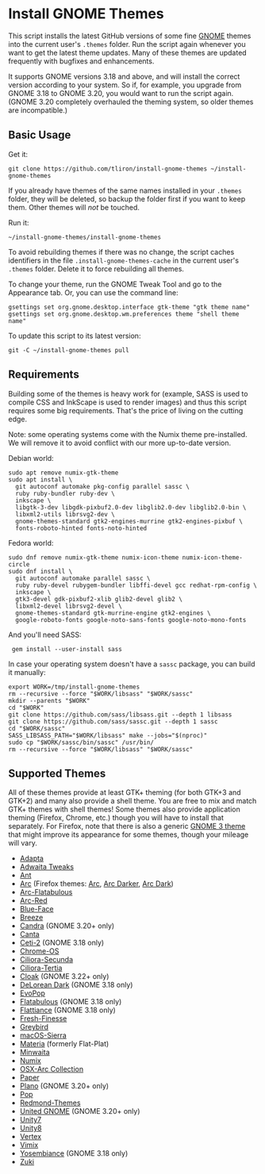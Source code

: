 Install GNOME Themes
====================

This script installs the latest GitHub versions of some fine [GNOME](https://www.gnome.org/) themes into the current user's `.themes` folder. Run the script again whenever you want to get the latest theme updates. Many of these themes are updated frequently with bugfixes and enhancements.

It supports GNOME versions 3.18 and above, and will install the correct version according to your system. So if, for example, you upgrade from GNOME 3.18 to GNOME 3.20, you would want to run the script again. (GNOME 3.20 completely overhauled the theming system, so older themes are incompatible.)


Basic Usage
-----------

Get it:

    git clone https://github.com/tliron/install-gnome-themes ~/install-gnome-themes

If you already have themes of the same names installed in your `.themes` folder, they will be deleted, so backup the folder first if you want to keep them. Other themes will _not_ be touched.

Run it:
    
    ~/install-gnome-themes/install-gnome-themes

To avoid rebuilding themes if there was no change, the script caches identifiers in the file `.install-gnome-themes-cache` in the current user's `.themes` folder. Delete it to force rebuilding all themes.

To change your theme, run the GNOME Tweak Tool and go to the Appearance tab. Or, you can use the command line:

    gsettings set org.gnome.desktop.interface gtk-theme "gtk theme name"
    gsettings set org.gnome.desktop.wm.preferences theme "shell theme name"

To update this script to its latest version:

    git -C ~/install-gnome-themes pull


Requirements
------------

Building some of the themes is heavy work for (example, SASS is used to compile CSS and InkScape is used to render images) and thus this script requires some big requirements. That's the price of living on the cutting edge.

Note: some operating systems come with the Numix theme pre-installed. We will remove it to avoid conflict with our more up-to-date version.

Debian world:

    sudo apt remove numix-gtk-theme
    sudo apt install \
      git autoconf automake pkg-config parallel sassc \
      ruby ruby-bundler ruby-dev \
      inkscape \
      libgtk-3-dev libgdk-pixbuf2.0-dev libglib2.0-dev libglib2.0-bin \
      libxml2-utils librsvg2-dev \
      gnome-themes-standard gtk2-engines-murrine gtk2-engines-pixbuf \
      fonts-roboto-hinted fonts-noto-hinted

Fedora world:

    sudo dnf remove numix-gtk-theme numix-icon-theme numix-icon-theme-circle
    sudo dnf install \
      git autoconf automake parallel sassc \
      ruby ruby-devel rubygem-bundler libffi-devel gcc redhat-rpm-config \
      inkscape \
      gtk3-devel gdk-pixbuf2-xlib glib2-devel glib2 \
      libxml2-devel librsvg2-devel \
      gnome-themes-standard gtk-murrine-engine gtk2-engines \
      google-roboto-fonts google-noto-sans-fonts google-noto-mono-fonts

And you'll need SASS:

     gem install --user-install sass

In case your operating system doesn't have a `sassc` package, you can build it manually:

    export WORK=/tmp/install-gnome-themes
    rm --recursive --force "$WORK/libsass" "$WORK/sassc"
    mkdir --parents "$WORK"
    cd "$WORK"
    git clone https://github.com/sass/libsass.git --depth 1 libsass
    git clone https://github.com/sass/sassc.git --depth 1 sassc
    cd "$WORK/sassc"
    SASS_LIBSASS_PATH="$WORK/libsass" make --jobs="$(nproc)"
    sudo cp "$WORK/sassc/bin/sassc" /usr/bin/
    rm --recursive --force "$WORK/libsass" "$WORK/sassc"


Supported Themes
----------------

All of these themes provide at least GTK+ theming (for both GTK+3 and GTK+2) and many also provide a shell theme. You are free to mix and match GTK+ themes with shell themes! Some themes also provide application theming (Firefox, Chrome, etc.) though you will have to install that separately. For Firefox, note that there is also a generic [GNOME 3 theme](https://addons.mozilla.org/en-US/firefox/addon/adwaita/) that might improve its appearance for some themes, though your mileage will vary.

* [Adapta](https://github.com/tista500/Adapta)
* [Adwaita Tweaks](https://github.com/Jazqa/adwaita-tweaks)
* [Ant](https://github.com/EliverLara/Ant)
* [Arc](https://github.com/horst3180/arc-theme) (Firefox themes: [Arc](https://addons.mozilla.org/en-US/firefox/addon/arc-theme/), [Arc Darker](https://addons.mozilla.org/en-US/firefox/addon/arc-darker-theme/), [Arc Dark](https://addons.mozilla.org/en-US/firefox/addon/arc-dark-theme/))
* [Arc-Flatabulous](https://github.com/andreisergiu98/arc-flatabulous-theme)
* [Arc-Red](https://github.com/mclmza/arc-theme-Red)
* [Blue-Face](https://github.com/Vistaus/Blue-Face)
* [Breeze](https://github.com/dirruk1/gnome-breeze)
* [Candra](https://github.com/killhellokitty/Candra-Themes-3.20) (GNOME 3.20+ only)
* [Canta](https://github.com/vinceliuice/Canta-theme)
* [Ceti-2](https://github.com/horst3180/ceti-theme) (GNOME 3.18 only)
* [Chrome-OS](https://github.com/Elbullazul/Chrome-OS)
* [Ciliora-Secunda](https://github.com/zagortenay333/ciliora-secunda-shell)
* [Ciliora-Tertia](https://github.com/zagortenay333/ciliora-tertia-shell)
* [Cloak](https://github.com/killhellokitty/Cloak-3.22) (GNOME 3.22+ only)
* [DeLorean Dark](https://github.com/killhellokitty/DeLorean-Dark-3.18) (GNOME 3.18 only)
* [EvoPop](https://github.com/solus-cold-storage/evopop-gtk-theme)
* [Flatabulous](https://github.com/anmoljagetia/Flatabulous) (GNOME 3.18 only)
* [Flattiance](https://github.com/IonicaBizau/Flattiance) (GNOME 3.18 only)
* [Fresh-Finesse](https://github.com/Vistaus/Fresh-Finesse)
* [Greybird](https://github.com/shimmerproject/Greybird)
* [macOS-Sierra](https://github.com/Elbullazul/macOS-Sierra)
* [Materia](https://github.com/nana-4/materia-theme) (formerly Flat-Plat)
* [Minwaita](https://github.com/godlyranchdressing/Minwaita)
* [Numix](https://github.com/numixproject/numix-gtk-theme)
* [OSX-Arc Collection](https://github.com/LinxGem33/OSX-Arc-Darker)
* [Paper](https://github.com/snwh/paper-gtk-theme)
* [Plano](https://github.com/lassekongo83/plano-theme) (GNOME 3.20+ only)
* [Pop](https://github.com/system76/pop-gtk-theme)
* [Redmond-Themes](https://github.com/Elbullazul/Redmond-Themes)
* [United GNOME](https://github.com/godlyranchdressing/United-GNOME) (GNOME 3.20+ only)
* [Unity7](https://github.com/B00merang-Project/unity7)
* [Unity8](https://github.com/B00merang-Project/unity8)
* [Vertex](https://github.com/horst3180/vertex-theme)
* [Vimix](https://github.com/vinceliuice/vimix-gtk-themes)
* [Yosembiance](https://github.com/bsundman/Yosembiance) (GNOME 3.18 only)
* [Zuki](https://github.com/lassekongo83/zuki-themes)
